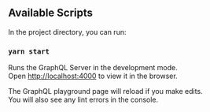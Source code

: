
## Available Scripts

In the project directory, you can run:

### `yarn start`

Runs the GraphQL Server in the development mode.<br />
Open [http://localhost:4000](http://localhost:4000) to view it in the browser.

The GraphQL playground page will reload if you make edits.<br />
You will also see any lint errors in the console.
